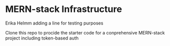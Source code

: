 # MERN-stack Infrastructure

Erika Helmm adding a line for testing purposes

Clone this repo to procide the starter code for a conprehensive MERN-stack project including token-based auth